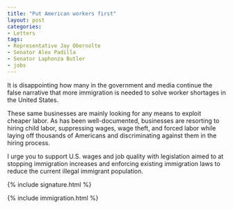 ```yaml
---
title: "Put American workers first"
layout: post
categories:
- Letters
tags: 
- Representative Jay Obernolte
- Senator Alex Padilla
- Senator Laphonza Butler
- jobs
---
```


It is disappointing how many in the government and media continue the false narrative that more immigration is needed to solve worker shortages in the United States.

These same businesses are mainly looking for any means to exploit cheaper labor. As has been well-documented, businesses are resorting to hiring child labor, suppressing wages, wage theft, and forced labor while laying off thousands of Americans and discriminating against them in the hiring process.

I urge you to support U.S. wages and job quality with legislation aimed to at stopping immigration increases and enforcing existing immigration laws to reduce the current illegal immigrant population.

{% include signature.html %}

{% include immigration.html %}

